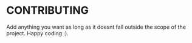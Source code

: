 # CONTRIBUTING
Add anything you want as long as it doesnt fall outside the scope of the project. Happy coding :).
